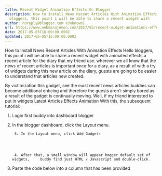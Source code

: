 ```yaml
---
title: Recent Widget Animation Effects On Blogger
description: How to Install News Recent Articles With Animation Effects Hello
  bloggers, this point i will be able to share a recent widget with
author: noreply@blogger.com (Unknown)
url: https://www.webmanajemen.com/2017/05/recent-widget-animations-effect-on-blogger.html
date: 2017-05-05T16:00:00.000Z
updated: 2017-05-05T16:00:00.000Z
---
```


How to Install News Recent Articles With Animation Effects 
Hello bloggers, this point i will be able to share a recent widget with animated effects a recent article for the diary that my friend use. wherever we all know that the news of recent articles is important once for a diary, as a result of with a try of widgets during this new article on the diary, guests are going to be easier to understand that articles new created.     

                        

By victimization this gadget, see the most recent news articles buddies can become additional enticing and therefore the guests aren't simply bored as a result of the gadget is continually moving.
Well, if my friend interested to put in widgets Latest Articles Effects Animation With this, the subsequent tutorial:
1. Login first buddy into dashboard blogger
2. In the blogger dashboard, click the Layout menu.
        
        
                        
        
        3. In the Layout menu, click Add Gadgets    
        
        
                        
        
        4. After that, a small window will appear bogger default set of widgets,     buddy find just HTML / Javascript and double-click.     

                        
5. Paste the code below into a column that has     been provided     

<style type = "text / css">         
#rp_plus_img {height: 377px;}         
#rp_plus_img li {height: 60px; padding: 5px; list-style: none;         
background-color: #FFFFFF;        
border: 1px solid #0090ff;}        
#rp_plus_img a {color: #0090ff;}        
#rp_plus_img .news-title {display: block; font-weight: bold;         margin-bottom: 4px; font-size: 11px;         
text-align: justify;         
-moz-border-radius: 5px;}         
#rp_plus_img img {float: left; margin-right: 14px; padding: 4px;         border: 1px solid # 00000; width: 55px; height: 55px;}         
</ style>         
<script type = "text / javascript" src =         "http://ajax.googleapis.com/ajax/libs/jquery/1.4.2/jquery.min.js">         </ script>         
<script type = "text / javascript" src =         "https://sites.google.com/site/unwanted86/javascript/recentpost.js">         </ script>         
<script type = "text / javascript">         
var speed = 1500;         
var pause = 3500;         
$ (document) .ready (function () {         
rpnewsticker ();         
interval = setInterval (rpnewsticker, pause);         
});         
</ script>         
<ul id = "rp_plus_img">         
<script style = "text / javascript">         
numposts var = 5;         
var NUMCHARS = 0;         
</ script>         
<script src = "/ feeds / posts / default? orderby = published &         alt = json-in-script and callback = rpthumbnt"> </ script>     
6. Buddy can change the widget's color to match the color of your blog by     changing the color code that I gave bold text above.     
5. After the settings finished, finally click Save.    
        
        
            Under this Widget Display News Recent Articles With Animation             Effects             
            
            
                        
            
            
Hopefully this text light-weight web log tutorial is helpful for all bloggers, if you have got queries or criticism and suggestions, man will write it within the comments field within the bottom of this text. thanks for visiting.<hr/> <a href="https://www.webmanajemen.com/2017/05/recent-widget-animations-effect-on-blogger.html" rel="follow" class="button" id="read-more">Read More</a>
